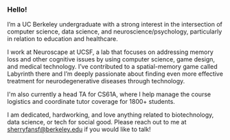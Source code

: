 ### Hello!
I’m a UC Berkeley undergraduate with a strong interest in the intersection of computer science, data science, and neuroscience/psychology, particularly in relation to education and healthcare.

I work at Neuroscape at UCSF, a lab that focuses on addressing memory loss and other cognitive issues by using computer science, game design, and medical technology. I’ve contributed to a spatial-memory game called Labyrinth there and I’m deeply passionate about finding even more effective treatment for neurodegenerative diseases through technology.

I'm also currently a head TA for CS61A, where I help manage the course logistics and coordinate tutor coverage for 1800+ students.

I am dedicated, hardworking, and love anything related to biotechnology, data science, or tech for social good.
Please reach out to me at sherryfansf@berkeley.edu if you would like to talk!

